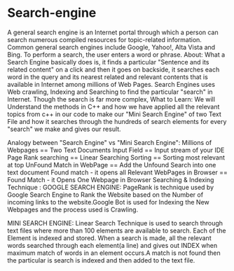 # Search-engine
A general search engine is an Internet portal through which a person can search numerous compiled resources for topic-related information. Common general search engines include Google, Yahoo!, Alta Vista and Bing. To perform a search, the user enters a word or phrase.
About:
What a Search Engine basically does is, it finds a particular "Sentence and its related content" on a click and then it goes on backside, it searches each word in the query and its nearest related and relevant contents that is available in Internet among millions of Web Pages. Search Engines uses Web crawling, Indexing and Searching to find the particular "search" in Internet. Though the search is far more complex,
What to Learn:
We will Understand the methods in C++ and how we have applied all the relevant topics from c++ in our code to make our "Mini Search Engine" of two Text File and how it searches through the hundreds of search elements for every "search" we make and gives our result.

Analogy between "Search Engine" vs "Mini Search Engine":
Millions of Webpages == Two Text Documents
Input Field == Input stream of your IDE
Page Rank searching == Linear Searching
Sorting == Sorting most relevant at top
UnFound Match in WebPage == Add the Unfound Search into one text document
Found match - it opens all Relevant WebPages in Browser == Found Match - it Opens One Webpage in Browser
Searching & Indexing Technique :
GOOGLE SEARCH ENGINE:
PageRank is technique used by Google Search Engine to Rank the Website based on the Number of incoming links to the website.Google Bot is used for Indexing the New Webpages and the process used is Crawling.

MINI SEARCH ENGINE:
Linear Search Technique is used to search through text files where more than 100 elements are available to search. Each of the Element is indexed and stored. When a search is made, all the relevant words searched through each element(a line) and gives out INDEX when maximum match of words in an element occurs.A match is not found then the particular is search is indexed and then added to the text file.
